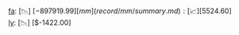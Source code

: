 [fa](record/fa/summary.md): [📉] [$-897919.99]  
[mm](record/mm/summary.md): [📈] [$5524.60]  
[ly](record/ly/summary.md): [📉] [$-1422.00]  
